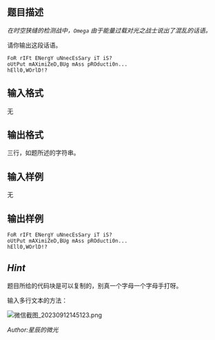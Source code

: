 ## 题目描述

_在时空狭缝的检测战中，`Omega` 由于能量过载对光之战士说出了混乱的话语。_

请你输出这段话语。

```
FoR rIFt ENergY uNnecEsSary iT iS?
oUtPut mAXimiZeD,BUg mAss pROducti0n...
hEll0,WOrlD!?
```

## 输入格式

无

## 输出格式

三行，如题所述的字符串。

## 输入样例

无

## 输出样例

```
FoR rIFt ENergY uNnecEsSary iT iS?
oUtPut mAXimiZeD,BUg mAss pROducti0n...
hEll0,WOrlD!?
```

## _Hint_

题目所给的代码块是可以复制的，别真一个字母一个字母手打呀。

输入多行文本的方法：

![微信截图_20230912145123.png](https://x.imgs.ovh/x/2023/09/12/65000a8eb9492.png)

_Author:星辰的微光_